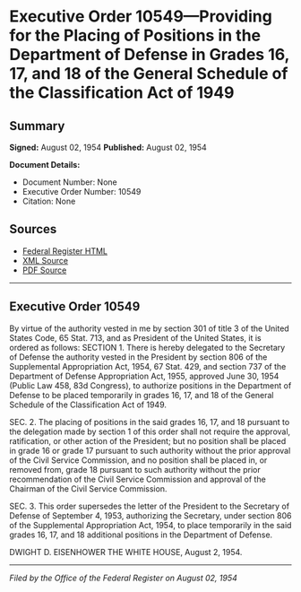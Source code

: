 # Executive Order 10549—Providing for the Placing of Positions in the Department of Defense in Grades 16, 17, and 18 of the General Schedule of the Classification Act of 1949

## Summary

**Signed:** August 02, 1954
**Published:** August 02, 1954

**Document Details:**
- Document Number: None
- Executive Order Number: 10549
- Citation: None

## Sources
- [Federal Register HTML](https://www.presidency.ucsb.edu/documents/executive-order-10549-providing-for-the-placing-positions-the-department-defense-grades-16)
- [XML Source](None)
- [PDF Source](None)

---

## Executive Order 10549

By virtue of the authority vested in me by section 301 of title 3 of the United States Code, 65 Stat. 713, and as President of the United States, it is ordered as follows:
SECTION 1. There is hereby delegated to the Secretary of Defense the authority vested in the President by section 806 of the Supplemental Appropriation Act, 1954, 67 Stat. 429, and section 737 of the Department of Defense Appropriation Act, 1955, approved June 30, 1954 (Public Law 458, 83d Congress), to authorize positions in the Department of Defense to be placed temporarily in grades 16, 17, and 18 of the General Schedule of the Classification Act of 1949.

SEC. 2. The placing of positions in the said grades 16, 17, and 18 pursuant to the delegation made by section 1 of this order shall not require the approval, ratification, or other action of the President; but no position shall be placed in grade 16 or grade 17 pursuant to such authority without the prior approval of the Civil Service Commission, and no position shall be placed in, or removed from, grade 18 pursuant to such authority without the prior recommendation of the Civil Service Commission and approval of the Chairman of the Civil Service Commission.

SEC. 3. This order supersedes the letter of the President to the Secretary of Defense of September 4, 1953, authorizing the Secretary, under section 806 of the Supplemental Appropriation Act, 1954, to place temporarily in the said grades 16, 17, and 18 additional positions in the Department of Defense.

DWIGHT D. EISENHOWER
THE WHITE HOUSE,
August 2, 1954.

---

*Filed by the Office of the Federal Register on August 02, 1954*
